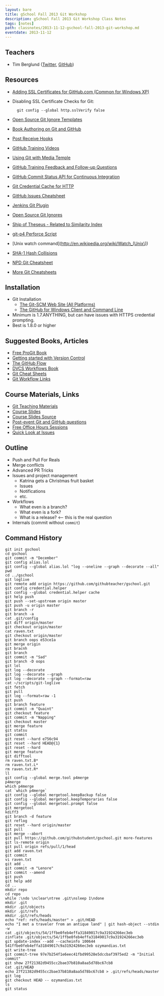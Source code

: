 ```yaml
---
layout: bare
title: gSchool Fall 2013 Git Workshop
description: gSchool Fall 2013 Git Workshop Class Notes
tags: [notes]
path: classnotes/2013-11-12-gschool-fall-2013-git-workshop.md
eventdate: 2013-11-12
---
```


## Teachers
* Tim Berglund ([Twitter](http://twitter.com/tlberglund), [GitHub](https://github.com/tlberglund))

## Resources

* [Adding SSL Certificates for GitHub.com (Common for Windows XP)](http://stackoverflow.com/questions/3777075/https-github-access/4454754#4454754)
* Disabling SSL Certificate Checks for Git:

        git config --global http.sslVerify false
* [Open Source Git Ignore Templates](https://github.com/github/gitignore)
* [Book Authoring on Git and GitHub](http://teach.github.com/articles/book-authoring-using-git-and-github/)
* [Post Receive Hooks](https://help.github.com/articles/post-receive-hooks)
* [GitHub Training Videos](http://training.github.com/resources/videos/)
* [Using Git with Media Temple](http://carl-topham.com/theblog/post/using-git-media-temple/)
* [GitHub Training Feedback and Follow-up Questions](https://github.com/githubtraining/feedback/issues?state=open)
* [GitHub Commit Status API for Continuous Integration](https://github.com/blog/1227-commit-status-api)
* [Git Credential Cache for HTTP](http://teach.github.com/articles/lesson-git-credential-cache/)
* [GitHub Issues Cheatsheet](http://teach.github.com/articles/github-issues-cheatsheet/)
* [Jenkins Git Plugin](https://wiki.jenkins-ci.org/display/JENKINS/Git+Plugin)
* [Open Source Git Ignores](https://github.com/github/gitignore)
* [Ship of Theseus - Related to Similarity Index](http://en.wikipedia.org/wiki/Ship_of_Theseus)
* [git-p4 Perforce Script](http://answers.perforce.com/articles/KB_Article/Git-P4)
* [Unix watch command](http://en.wikipedia.org/wiki/Watch_(Unix\))
* [SHA-1 Hash Collisions](http://git-scm.com/book/ch6-1.html#A-SHORT-NOTE-ABOUT-SHA-1)
* [NPD Git Cheatsheet](http://ndpsoftware.com/git-cheatsheet.html)
* [More Git Cheatsheets](http://teach.github.com/articles/git-cheatsheets/)

## Installation
* Git Installation
    * [The Git-SCM Web Site (All Platforms)](http://git-scm.com)
    * [The GitHub for Windows Client and Command Line](http://windows.github.com)
* Minimum is 1.7.ANYTHING, but can have issues with HTTPS credential prompting.
* Best is 1.8.0 or higher

## Suggested Books, Articles
* [Free ProGit Book](http://git-scm.com/book)
* [Getting started with Version Control](http://teach.github.com/articles/lesson-new-to-version-control/)
* [The GitHub Flow](http://scottchacon.com/2011/08/31/github-flow.html)
* [DVCS Workflows Book](https://github.com/zkessin/dvcs-workflows)
* [Git Cheat Sheets](http://teach.github.com/articles/git-cheatsheets/)
* [Git Workflow Links](https://pinboard.in/u:matthew.mccullough/t:git+workflow)

## Course Materials, Links
* [Git Teaching Materials](http://teach.github.com)
* [Course Slides](http://teach.github.com/presentations/)
* [Course Slides Source](https://github.com/github/teach.github.com/tree/gh-pages/presentations)
* [Post-event Git and GitHub questions](https://github.com/githubtraining/feedback/)
* [Free Office Hours Sessions](http://training.github.com/web/free-classes/)
* [Quick Look at Issues](https://www.youtube.com/watch?v=TJlYiMp8FuY)

## Outline

* Push and Pull For Reals
* Merge conflicts
* Advanced PR Tricks
* Issues and project management
  * Katrina gets a Christmas fruit basket
  * Issues
  * Notifications
  * etc.
* Workflows
  * What even is a branch?
  * What even is a fork?
  * What is a release? <-- this is the real question
* Internals (commit without `commit`)


## Command History

    git init gschool
    cd gschool
    git commit -m "December"
    git config alias.lol
    git config --global alias.lol "log --oneline --graph --decorate --all"
    pwd
    cd ../gschool
    git loglive
    git remote add origin https://github.com/githubteacher/gschool.git
    git config credential.helper
    git config --global credential.helper cache
    git help push
    git push --set-upstream origin master
    git push -u origin master
    git branch -r
    git branch -a
    cat .git/config
    git diff origin/master
    git checkout origin/master
    cat raven.txt
    git checkout origin/master
    git branch oops e53ce1a
    git merge origin
    git bracnh
    git branch
    git commit -m "Sad"
    git branch -D oops
    git lol
    git log --decorate
    git log --decorate --graph
    git log --decorate --graph --format=raw
    cat ~/scripts/git-loglive
    git fetch
    git pull
    git log --format=raw -1
    git push
    git branch feature
    git commit -m "Quaint"
    git checkout feature
    git commit -m "Napping"
    git checkout master
    git merge feature
    git statsu
    git commit
    git reset --hard e756c94
    git reset --hard HEAD@{1}
    git reset --hard
    git merge feature
    git difftool
    rm raven.txt.B*
    rm raven.txt.L*
    rm raven.txt.R*
    ll
    git config --global merge.tool p4merge
    p4merge
    which p4merge
    cat `which p4merge`
    git config --global mergetool.keepBackup false
    git config --global mergetool.keepTemporaries false
    git config --global mergetool.prompt false
    git mergetool
    kdiff3
    git branch -d feature
    git reflog
    git reset --hard origin/master
    git pull
    git merge --abort
    git pull https://github.com/githubstudent/gschool.git more-features
    git ls-remote origin
    git pull origin refs/pull/1/head
    git add raven.txt
    git commit
    vi raven.txt
    git add .
    git commit -m "Lenore"
    git commit --amend
    git push
    git help add
    cd ..
    mkdir repo
    cd repo
    while :\ndo \nclear\ntree .git\nsleep 1\ndone
    mkdir .git
    mkdir .git/objects
    mkdir .git/refs
    mkdir .git/refs/heads
    echo "ref: refs/heads/master" > .git/HEAD
    echo "I met a traveler from an antique land" | git hash-object --stdin -w
    cat .git/objects/54/1ffbe0feb4effa31849017c9a31924266ec3eb
    zinflate .git/objects/54/1ffbe0feb4effa31849017c9a31924266ec3eb
    git update-index --add --cacheinfo 100644 541ffbe0feb4effa31849017c9a31924266ec3eb ozymandias.txt
    git write-tree
    git commit-tree 97e7b254f1e6eec41fbd99528e5dccbaf3975ed2 -m "Initial commit"
    git show 27f21382d9455cc2bae37b810a8aa5d78bc67cb8
    cat .git/HEAD
    echo 27f21382d9455cc2bae37b810a8aa5d78bc67cb8 > .git/refs/heads/master
    git log
    git checkout HEAD -- ozymandias.txt
    ls
    git status
